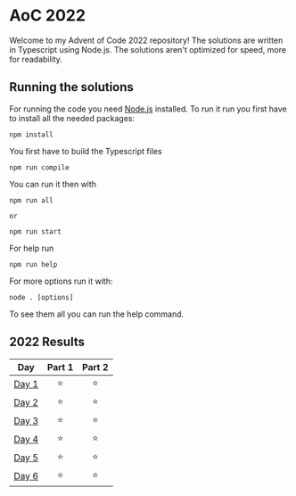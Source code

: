 # AoC 2022

Welcome to my Advent of Code 2022 repository! The solutions are written in Typescript using Node.js. The solutions aren't optimized for speed, more for readability.

## Running the solutions
For running the code you need [Node.js](https://nodejs.org/en/) installed.
To run it run you first have to install all the needed packages:

 ```
 npm install
 ```

You first have to build the Typescript files
 ```
npm run compile
 ```


You can run it then with

 ```
 npm run all

 or

 npm run start
 ```

For help run
 ```
npm run help
 ```

For more options run it with: 
``` 
node . [options]
```

To see them all you can run the help command.

<!--- advent_readme_stars table --->
## 2022 Results

| Day | Part 1 | Part 2 |
| :---: | :---: | :---: |
| [Day 1](https://adventofcode.com/2022/day/1) | ⭐ | ⭐ |
| [Day 2](https://adventofcode.com/2022/day/2) | ⭐ | ⭐ |
| [Day 3](https://adventofcode.com/2022/day/3) | ⭐ | ⭐ |
| [Day 4](https://adventofcode.com/2022/day/4) | ⭐ | ⭐ |
| [Day 5](https://adventofcode.com/2022/day/5) | ⭐ | ⭐ |
| [Day 6](https://adventofcode.com/2022/day/6) | ⭐ | ⭐ |
<!--- advent_readme_stars table --->


